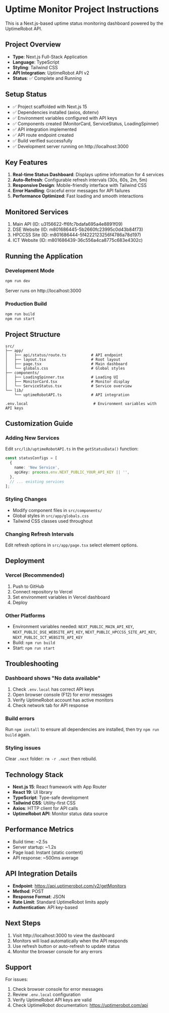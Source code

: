 # Uptime Monitor Project Instructions

This is a Next.js-based uptime status monitoring dashboard powered by the UptimeRobot API.

## Project Overview

- **Type**: Next.js Full-Stack Application
- **Language**: TypeScript
- **Styling**: Tailwind CSS
- **API Integration**: UptimeRobot API v2
- **Status**: ✅ Complete and Running

## Setup Status

- ✅ Project scaffolded with Next.js 15
- ✅ Dependencies installed (axios, dotenv)
- ✅ Environment variables configured with API keys
- ✅ Components created (MonitorCard, ServiceStatus, LoadingSpinner)
- ✅ API integration implemented
- ✅ API route endpoint created
- ✅ Build verified successfully
- ✅ Development server running on http://localhost:3000

## Key Features

1. **Real-time Status Dashboard**: Displays uptime information for 4 services
2. **Auto-Refresh**: Configurable refresh intervals (30s, 60s, 2m, 5m)
3. **Responsive Design**: Mobile-friendly interface with Tailwind CSS
4. **Error Handling**: Graceful error messages for API failures
5. **Performance Optimized**: Fast loading and smooth interactions

## Monitored Services

1. Main API (ID: u3156622-ff6fc7bdafa695a4e8891f09)
2. DSE Website (ID: m801686445-5b2660fc23995c0d43b84f73)
3. HPCCSS Site (ID: m801686444-5f4222123256f4786a78d197)
4. ICT Website (ID: m801686439-36c556a4ca8775c683e4302c)

## Running the Application

### Development Mode
```bash
npm run dev
```
Server runs on http://localhost:3000

### Production Build
```bash
npm run build
npm run start
```

## Project Structure

```
src/
├── app/
│   ├── api/status/route.ts           # API endpoint
│   ├── layout.tsx                    # Root layout
│   ├── page.tsx                      # Main dashboard
│   └── globals.css                   # Global styles
├── components/
│   ├── LoadingSpinner.tsx            # Loading UI
│   ├── MonitorCard.tsx               # Monitor display
│   └── ServiceStatus.tsx             # Service overview
└── lib/
    └── uptimeRobotAPI.ts             # API integration

.env.local                             # Environment variables with API keys
```

## Customization Guide

### Adding New Services
Edit `src/lib/uptimeRobotAPI.ts` in the `getStatusData()` function:

```typescript
const statusConfigs = [
  {
    name: 'New Service',
    apiKey: process.env.NEXT_PUBLIC_YOUR_API_KEY || '',
  },
  // ... existing services
];
```

### Styling Changes
- Modify component files in `src/components/`
- Global styles in `src/app/globals.css`
- Tailwind CSS classes used throughout

### Changing Refresh Intervals
Edit refresh options in `src/app/page.tsx` select element options.

## Deployment

### Vercel (Recommended)
1. Push to GitHub
2. Connect repository to Vercel
3. Set environment variables in Vercel dashboard
4. Deploy

### Other Platforms
- Environment variables needed: `NEXT_PUBLIC_MAIN_API_KEY`, `NEXT_PUBLIC_DSE_WEBSITE_API_KEY`, `NEXT_PUBLIC_HPCCSS_SITE_API_KEY`, `NEXT_PUBLIC_ICT_WEBSITE_API_KEY`
- Build: `npm run build`
- Start: `npm run start`

## Troubleshooting

### Dashboard shows "No data available"
1. Check `.env.local` has correct API keys
2. Open browser console (F12) for error messages
3. Verify UptimeRobot account has active monitors
4. Check network tab for API response

### Build errors
Run `npm install` to ensure all dependencies are installed, then try `npm run build` again.

### Styling issues
Clear `.next` folder: `rm -r .next` then rebuild.

## Technology Stack

- **Next.js 15**: React framework with App Router
- **React 19**: UI library
- **TypeScript**: Type-safe development
- **Tailwind CSS**: Utility-first CSS
- **Axios**: HTTP client for API calls
- **UptimeRobot API**: Monitor status data source

## Performance Metrics

- Build time: ~2.5s
- Server startup: ~1.2s
- Page load: Instant (static content)
- API response: ~500ms average

## API Integration Details

- **Endpoint**: https://api.uptimerobot.com/v2/getMonitors
- **Method**: POST
- **Response Format**: JSON
- **Rate Limit**: Standard UptimeRobot limits apply
- **Authentication**: API key-based

## Next Steps

1. Visit http://localhost:3000 to view the dashboard
2. Monitors will load automatically when the API responds
3. Use refresh button or auto-refresh to update status
4. Monitor the browser console for any errors

## Support

For issues:
1. Check browser console for error messages
2. Review `.env.local` configuration
3. Verify UptimeRobot API keys are valid
4. Check UptimeRobot documentation: https://uptimerobot.com/api
